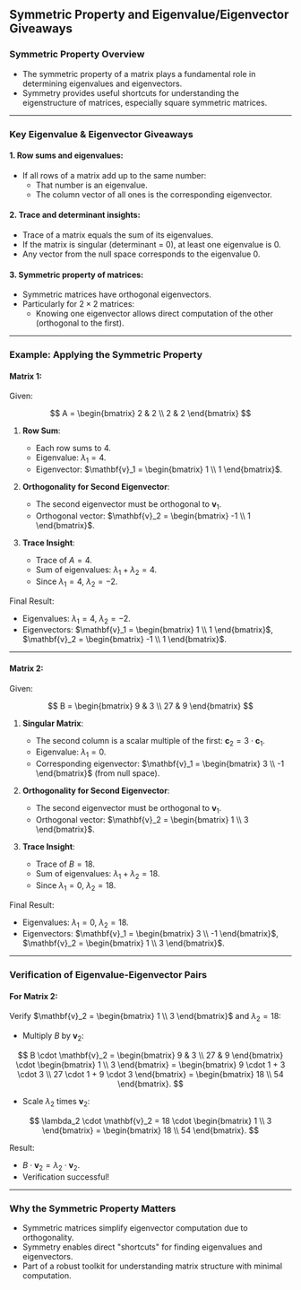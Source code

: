 ## Symmetric Property and Eigenvalue/Eigenvector Giveaways

### Symmetric Property Overview
- The symmetric property of a matrix plays a fundamental role in determining eigenvalues and eigenvectors.
- Symmetry provides useful shortcuts for understanding the eigenstructure of matrices, especially square symmetric matrices.

---

### Key Eigenvalue & Eigenvector Giveaways

#### 1. Row sums and eigenvalues:
- If all rows of a matrix add up to the same number:
  - That number is an eigenvalue.
  - The column vector of all ones is the corresponding eigenvector.

#### 2. Trace and determinant insights:
- Trace of a matrix equals the sum of its eigenvalues.
- If the matrix is singular (determinant = 0), at least one eigenvalue is 0.
- Any vector from the null space corresponds to the eigenvalue 0.

#### 3. Symmetric property of matrices:
- Symmetric matrices have orthogonal eigenvectors.
- Particularly for $2 \times 2$ matrices:
  - Knowing one eigenvector allows direct computation of the other (orthogonal to the first).

---

### Example: Applying the Symmetric Property

#### Matrix 1:
Given: 

$$
A = \begin{bmatrix} 2 & 2 \\ 2 & 2 \end{bmatrix}
$$

1. **Row Sum**:
   - Each row sums to 4.
   - Eigenvalue: $\lambda_1 = 4$.
   - Eigenvector: $\mathbf{v}_1 = \begin{bmatrix} 1 \\ 1 \end{bmatrix}$.

2. **Orthogonality for Second Eigenvector**:
   - The second eigenvector must be orthogonal to $\mathbf{v}_1$.
   - Orthogonal vector: $\mathbf{v}_2 = \begin{bmatrix} -1 \\ 1 \end{bmatrix}$.

3. **Trace Insight**:
   - Trace of $A = 4$.
   - Sum of eigenvalues: $\lambda_1 + \lambda_2 = 4$.
   - Since $\lambda_1 = 4$, $\lambda_2 = -2$.

Final Result:
- Eigenvalues: $\lambda_1 = 4$, $\lambda_2 = -2$.
- Eigenvectors: $\mathbf{v}_1 = \begin{bmatrix} 1 \\ 1 \end{bmatrix}$, $\mathbf{v}_2 = \begin{bmatrix} -1 \\ 1 \end{bmatrix}$.

---

#### Matrix 2:
Given: 

$$
B = \begin{bmatrix} 9 & 3 \\ 27 & 9 \end{bmatrix}
$$

1. **Singular Matrix**:
   - The second column is a scalar multiple of the first: $\mathbf{c}_2 = 3 \cdot \mathbf{c}_1$.
   - Eigenvalue: $\lambda_1 = 0$.
   - Corresponding eigenvector: $\mathbf{v}_1 = \begin{bmatrix} 3 \\ -1 \end{bmatrix}$ (from null space).

2. **Orthogonality for Second Eigenvector**:
   - The second eigenvector must be orthogonal to $\mathbf{v}_1$.
   - Orthogonal vector: $\mathbf{v}_2 = \begin{bmatrix} 1 \\ 3 \end{bmatrix}$.

3. **Trace Insight**:
   - Trace of $B = 18$.
   - Sum of eigenvalues: $\lambda_1 + \lambda_2 = 18$.
   - Since $\lambda_1 = 0$, $\lambda_2 = 18$.

Final Result:
- Eigenvalues: $\lambda_1 = 0$, $\lambda_2 = 18$.
- Eigenvectors: $\mathbf{v}_1 = \begin{bmatrix} 3 \\ -1 \end{bmatrix}$, $\mathbf{v}_2 = \begin{bmatrix} 1 \\ 3 \end{bmatrix}$.

---

### Verification of Eigenvalue-Eigenvector Pairs

#### For Matrix 2:
Verify $\mathbf{v}_2 = \begin{bmatrix} 1 \\ 3 \end{bmatrix}$ and $\lambda_2 = 18$:
- Multiply $B$ by $\mathbf{v}_2$:

$$
B \cdot \mathbf{v}_2 = \begin{bmatrix} 9 & 3 \\ 27 & 9 \end{bmatrix} \cdot \begin{bmatrix} 1 \\ 3 \end{bmatrix} = \begin{bmatrix} 9 \cdot 1 + 3 \cdot 3 \\ 27 \cdot 1 + 9 \cdot 3 \end{bmatrix} = \begin{bmatrix} 18 \\ 54 \end{bmatrix}.
$$

- Scale $\lambda_2$ times $\mathbf{v}_2$:

$$
\lambda_2 \cdot \mathbf{v}_2 = 18 \cdot \begin{bmatrix} 1 \\ 3 \end{bmatrix} = \begin{bmatrix} 18 \\ 54 \end{bmatrix}.
$$

Result:
- $B \cdot \mathbf{v}_2 = \lambda_2 \cdot \mathbf{v}_2$.
- Verification successful!

---

### Why the Symmetric Property Matters
- Symmetric matrices simplify eigenvector computation due to orthogonality.
- Symmetry enables direct "shortcuts" for finding eigenvalues and eigenvectors.
- Part of a robust toolkit for understanding matrix structure with minimal computation.